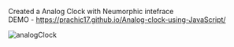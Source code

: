 Created a Analog Clock with Neumorphic intefrace <br>
 DEMO - https://prachic17.github.io/Analog-clock-using-JavaScript/ <br>
 
 ![analogClock](https://user-images.githubusercontent.com/61531836/144189932-507b513d-35eb-4485-9661-127317b9e29e.png)


